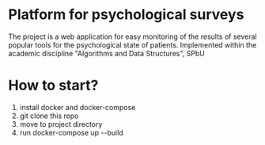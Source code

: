 # Platform for psychological surveys
The project is a web application for easy monitoring of the results of several popular tools for the psychological state of patients.
Implemented within the academic discipline "Algorithms and Data Structures", SPbU
# How to start?
  1. install docker and docker-compose
  2. git clone this repo
  3. move to project directory
  4. run docker-compose up --build
